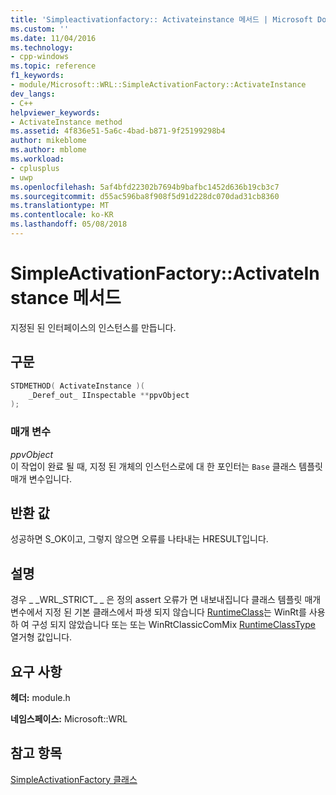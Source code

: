 ```yaml
---
title: 'Simpleactivationfactory:: Activateinstance 메서드 | Microsoft Docs'
ms.custom: ''
ms.date: 11/04/2016
ms.technology:
- cpp-windows
ms.topic: reference
f1_keywords:
- module/Microsoft::WRL::SimpleActivationFactory::ActivateInstance
dev_langs:
- C++
helpviewer_keywords:
- ActivateInstance method
ms.assetid: 4f836e51-5a6c-4bad-b871-9f25199298b4
author: mikeblome
ms.author: mblome
ms.workload:
- cplusplus
- uwp
ms.openlocfilehash: 5af4bfd22302b7694b9bafbc1452d636b19cb3c7
ms.sourcegitcommit: d55ac596ba8f908f5d91d228dc070dad31cb8360
ms.translationtype: MT
ms.contentlocale: ko-KR
ms.lasthandoff: 05/08/2018
---
```

# <a name="simpleactivationfactoryactivateinstance-method"></a>SimpleActivationFactory::ActivateInstance 메서드

지정된 된 인터페이스의 인스턴스를 만듭니다.

## <a name="syntax"></a>구문

```cpp
STDMETHOD( ActivateInstance )(
    _Deref_out_ IInspectable **ppvObject
);
```

### <a name="parameters"></a>매개 변수

*ppvObject*  
이 작업이 완료 될 때, 지정 된 개체의 인스턴스로에 대 한 포인터는 `Base` 클래스 템플릿 매개 변수입니다.

## <a name="return-value"></a>반환 값

성공하면 S_OK이고, 그렇지 않으면 오류를 나타내는 HRESULT입니다.

## <a name="remarks"></a>설명

경우 &#95; &#95;WRL_STRICT&#95; &#95; 은 정의 assert 오류가 면 내보내집니다 클래스 템플릿 매개 변수에서 지정 된 기본 클래스에서 파생 되지 않습니다 [RuntimeClass](../windows/runtimeclass-class.md)는 WinRt를 사용 하 여 구성 되지 않았습니다 또는 또는 WinRtClassicComMix [RuntimeClassType](../windows/runtimeclasstype-enumeration.md) 열거형 값입니다.

## <a name="requirements"></a>요구 사항

**헤더:** module.h

**네임스페이스:** Microsoft::WRL

## <a name="see-also"></a>참고 항목

[SimpleActivationFactory 클래스](../windows/simpleactivationfactory-class.md)